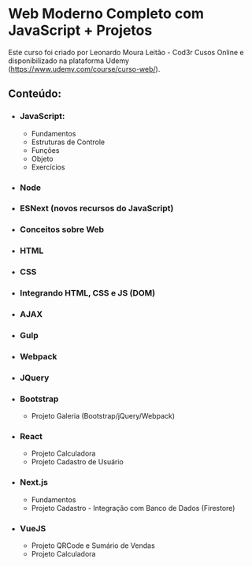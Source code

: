 # Web Moderno Completo com JavaScript + Projetos
Este curso foi criado por Leonardo Moura Leitão - Cod3r Cusos Online e disponibilizado na plataforma Udemy (https://www.udemy.com/course/curso-web/).

## Conteúdo:
* ### **JavaScript:** 
	* Fundamentos
	* Estruturas de Controle
	* Funções
	* Objeto
	* Exercícios
* ### **Node**
* ### **ESNext (novos recursos do JavaScript)**
* ### **Conceitos sobre Web**
* ### **HTML**
* ### **CSS**
* ### **Integrando HTML, CSS e JS (DOM)**
* ### **AJAX**
* ### **Gulp**
* ### **Webpack**
* ### **JQuery**
* ### **Bootstrap**
	* Projeto Galeria (Bootstrap/jQuery/Webpack)
* ### **React**
	* Projeto Calculadora
	* Projeto Cadastro de Usuário
* ### **Next.js**
	* Fundamentos
	* Projeto Cadastro - Integração com Banco de Dados (Firestore)
* ### **VueJS**
	* Projeto QRCode e Sumário de Vendas
	* Projeto Calculadora
	
